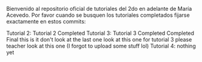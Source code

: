 Bienvenido al repositorio oficial de tutoriales del 2do en adelante de María Acevedo. 
Por favor cuando se busquen los tutoriales completados fijarse exactamente en estos commits: 

Tutorial 2: Tutorial 2 Completed 
Tutorial 3: Tutorial 3 Completed Completed Final this is it don't look at the last one look at this one for tutorial 3 please teacher look at this one (I forgot to upload some stuff lol)
Tutorial 4: nothing yet 

